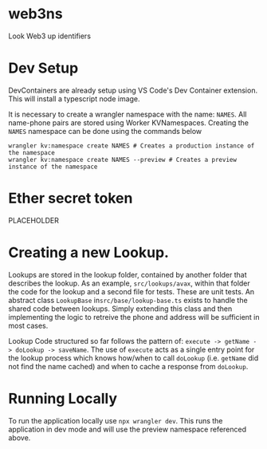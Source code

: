 # web3ns

Look Web3 up identifiers

# Dev Setup

DevContainers are already setup using VS Code's Dev Container extension. This will install a typescript node image.

It is necessary to create a wrangler namespace with the name: `NAMES`. All name-phone pairs are stored using Worker KVNamespaces. Creating the `NAMES` namespace can be done using the commands below

```
wrangler kv:namespace create NAMES # Creates a production instance of the namespace
wrangler kv:namespace create NAMES --preview # Creates a preview instance of the namespace
```

# Ether secret token

PLACEHOLDER

# Creating a new Lookup.

Lookups are stored in the lookup folder, contained by another folder that describes the lookup. As an example, `src/lookups/avax`, within that folder the code for the lookup and a second file for tests. These are unit tests. An abstract class `LookupBase` in`src/base/lookup-base.ts` exists to handle the shared code between lookups. Simply extending this class and then implementing the logic to retreive the phone and address will be sufficient in most cases.

Lookup Code structured so far follows the pattern of: `execute -> getName -> doLookup -> saveName`. The use of `execute` acts as a single entry point for the lookup process which knows how/when to call `doLookup` (i.e. `getName` did not find the name cached) and when to cache a response from `doLookup`.

# Running Locally

To run the application locally use `npx wrangler dev`. This runs the application in dev mode and will use the preview namespace referenced above.
